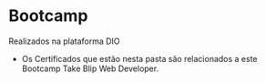 # Bootcamp
Realizados na plataforma DIO

- Os Certificados que estão nesta  pasta são relacionados a este Bootcamp Take Blip Web Developer.
